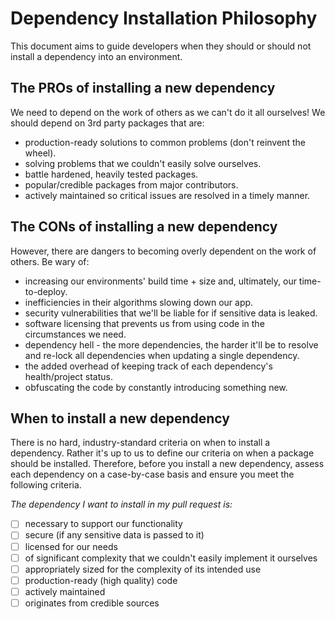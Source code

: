 # Dependency Installation Philosophy

This document aims to guide developers when they should or should not install a dependency into an environment.

## The PROs of installing a new dependency

We need to depend on the work of others as we can't do it all ourselves! We should depend on 3rd party packages that are:

- production-ready solutions to common problems (don't reinvent the wheel).
- solving problems that we couldn't easily solve ourselves.
- battle hardened, heavily tested packages.
- popular/credible packages from major contributors.
- actively maintained so critical issues are resolved in a timely manner.

## The CONs of installing a new dependency

However, there are dangers to becoming overly dependent on the work of others. Be wary of:

- increasing our environments' build time + size and, ultimately, our time-to-deploy.
- inefficiencies in their algorithms slowing down our app.
- security vulnerabilities that we'll be liable for if sensitive data is leaked.
- software licensing that prevents us from using code in the circumstances we need.
- dependency hell - the more dependencies, the harder it'll be to resolve and re-lock all dependencies when updating a single dependency.
- the added overhead of keeping track of each dependency's health/project status.
- obfuscating the code by constantly introducing something new.

## When to install a new dependency

There is no hard, industry-standard criteria on when to install a dependency. Rather it's up to us to define our criteria on when a package should be installed. Therefore, before you install a new dependency, assess each dependency on a case-by-case basis and ensure you meet the following criteria.

*The dependency I want to install in my pull request is:*

- [ ] necessary to support our functionality
- [ ] secure (if any sensitive data is passed to it)
- [ ] licensed for our needs
- [ ] of significant complexity that we couldn't easily implement it ourselves
- [ ] appropriately sized for the complexity of its intended use
- [ ] production-ready (high quality) code
- [ ] actively maintained
- [ ] originates from credible sources
